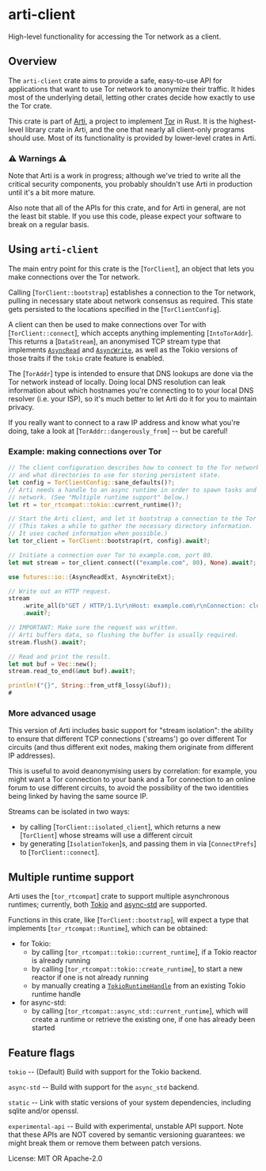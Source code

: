 # arti-client

High-level functionality for accessing the Tor network as a client.

## Overview

The `arti-client` crate aims to provide a safe, easy-to-use API for
applications that want to use Tor network to anonymize their
traffic.  It hides most of the underlying detail, letting other
crates decide how exactly to use the Tor crate.

This crate is part of
[Arti](https://gitlab.torproject.org/tpo/core/arti/), a project to
implement [Tor](https://www.torproject.org/) in Rust.
It is the highest-level library crate in
Arti, and the one that nearly all client-only programs should use.
Most of its functionality is provided by lower-level crates in Arti.

### ⚠ Warnings ⚠

Note that Arti is a work in progress; although we've tried to
write all the critical security components, you probably shouldn't
use Arti in production until it's a bit more mature.

Also note that all of the APIs for this crate, and for Arti in
general, are not the least bit stable.  If you use this code,
please expect your software to break on a regular basis.

## Using `arti-client`

The main entry point for this crate is the [`TorClient`], an object that lets you make
connections over the Tor network.

Calling [`TorClient::bootstrap`] establishes a connection to the Tor network, pulling in
necessary state about network consensus as required. This state gets persisted to the
locations specified in the [`TorClientConfig`].

A client can then be used to make connections over Tor with [`TorClient::connect`], which
accepts anything implementing [`IntoTorAddr`]. This returns a [`DataStream`], an anonymised
TCP stream type that implements [`AsyncRead`](futures::io::AsyncRead) and
[`AsyncWrite`](futures::io::AsyncWrite), as well as the Tokio versions of those traits if
the `tokio` crate feature is enabled.

The [`TorAddr`] type is intended to ensure that DNS lookups are done via the Tor network
instead of locally. Doing local DNS resolution can leak information about which hostnames you're
connecting to to your local DNS resolver (i.e. your ISP), so it's much better to let Arti
do it for you to maintain privacy.

If you really want to connect to a raw IP address and know what you're doing, take a look at
[`TorAddr::dangerously_from`] -- but be careful!

### Example: making connections over Tor

```rust
// The client configuration describes how to connect to the Tor network,
// and what directories to use for storing persistent state.
let config = TorClientConfig::sane_defaults()?;
// Arti needs a handle to an async runtime in order to spawn tasks and use the
// network. (See "Multiple runtime support" below.)
let rt = tor_rtcompat::tokio::current_runtime()?;

// Start the Arti client, and let it bootstrap a connection to the Tor network.
// (This takes a while to gather the necessary directory information.
// It uses cached information when possible.)
let tor_client = TorClient::bootstrap(rt, config).await?;

// Initiate a connection over Tor to example.com, port 80.
let mut stream = tor_client.connect(("example.com", 80), None).await?;

use futures::io::{AsyncReadExt, AsyncWriteExt};

// Write out an HTTP request.
stream
    .write_all(b"GET / HTTP/1.1\r\nHost: example.com\r\nConnection: close\r\n\r\n")
    .await?;

// IMPORTANT: Make sure the request was written.
// Arti buffers data, so flushing the buffer is usually required.
stream.flush().await?;

// Read and print the result.
let mut buf = Vec::new();
stream.read_to_end(&mut buf).await?;

println!("{}", String::from_utf8_lossy(&buf));
#
```

### More advanced usage

This version of Arti includes basic support for "stream isolation": the ability to ensure that
different TCP connections ('streams') go over different Tor circuits (and thus different exit
nodes, making them originate from different IP addresses).

This is useful to avoid deanonymising
users by correlation: for example, you might want a Tor connection to your bank and a Tor
connection to an online forum to use different circuits, to avoid the possibility of the two
identities being linked by having the same source IP.

Streams can be isolated in two ways:

- by calling [`TorClient::isolated_client`], which returns a new [`TorClient`] whose streams
  will use a different circuit
- by generating [`IsolationToken`]s, and passing them in via [`ConnectPrefs`] to
  [`TorClient::connect`].

## Multiple runtime support

Arti uses the [`tor_rtcompat`] crate to support multiple asynchronous runtimes; currently,
both [Tokio](https://tokio.rs) and [async-std](https://async.rs) are supported.

Functions in this crate, like [`TorClient::bootstrap`],
will expect a type that implements [`tor_rtcompat::Runtime`], which can be obtained:

- for Tokio:
  - by calling [`tor_rtcompat::tokio::current_runtime`], if a Tokio reactor is already running
  - by calling [`tor_rtcompat::tokio::create_runtime`], to start a new reactor if one is not
    already running
  - by manually creating a [`TokioRuntimeHandle`](tor_rtcompat::tokio::TokioRuntimeHandle) from
    an existing Tokio runtime handle
- for async-std:
  - by calling [`tor_rtcompat::async_std::current_runtime`], which will create a runtime or
    retrieve the existing one, if one has already been started


## Feature flags

`tokio` -- (Default) Build with support for the Tokio backend.

`async-std` -- Build with support for the `async_std` backend.

`static` -- Link with static versions of your system dependencies,
including sqlite and/or openssl.

`experimental-api` -- Build with experimental, unstable API support.
Note that these APIs are NOT covered by semantic versioning guarantees:
we might break them or remove them between patch versions.

License: MIT OR Apache-2.0
